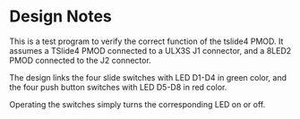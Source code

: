 # Design Notes

This is a test program to verify the correct function of the tslide4 PMOD.
It assumes a TSlide4 PMOD connected to a ULX3S J1 connector, and a
8LED2 PMOD connected to the J2 connector.

The design links the four slide switches with LED D1-D4 in green color,
and the four push button switches with LED D5-D8 in red color.

Operating the switches simply turns the corresponding LED on or off.
